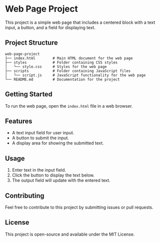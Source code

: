 # Web Page Project

This project is a simple web page that includes a centered block with a text input, a button, and a field for displaying text. 

## Project Structure

```
web-page-project
├── index.html        # Main HTML document for the web page
├── styles            # Folder containing CSS styles
│   └── style.css     # Styles for the web page
├── scripts           # Folder containing JavaScript files
│   └── script.js     # JavaScript functionality for the web page
└── README.md         # Documentation for the project
```

## Getting Started

To run the web page, open the `index.html` file in a web browser. 

## Features

- A text input field for user input.
- A button to submit the input.
- A display area for showing the submitted text.

## Usage

1. Enter text in the input field.
2. Click the button to display the text below.
3. The output field will update with the entered text.

## Contributing

Feel free to contribute to this project by submitting issues or pull requests. 

## License

This project is open-source and available under the MIT License.